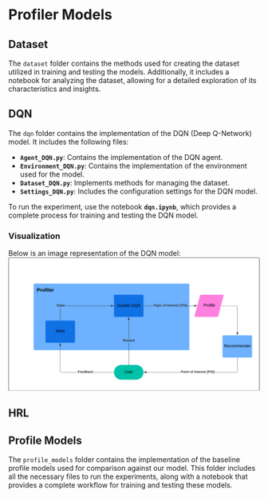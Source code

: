 # Profiler Models

## Dataset

The `dataset` folder contains the methods used for creating the dataset utilized
in training and testing the models. Additionally, it includes a notebook for
analyzing the dataset, allowing for a detailed exploration of its characteristics
and insights.

## DQN

The `dqn` folder contains the implementation of the DQN (Deep Q-Network) model.
It includes the following files:

- **`Agent_DQN.py`**: Contains the implementation of the DQN agent.
- **`Environment_DQN.py`**: Contains the implementation of the environment used
for the model.
- **`Dataset_DQN.py`**: Implements methods for managing the dataset.
- **`Settings_DQN.py`**: Includes the configuration settings for the DQN model.

To run the experiment, use the notebook **`dqn.ipynb`**, which provides a complete
process for training and testing the DQN model.

### Visualization

Below is an image representation of the DQN model:  
![DQN](./img/RASTA%20-%20DQN.png)

## HRL

## Profile Models

The `profile_models` folder contains the implementation of the baseline profile
models used for comparison against our model. This folder includes all the necessary
files to run the experiments, along with a notebook that provides a complete
workflow for training and testing these models.
